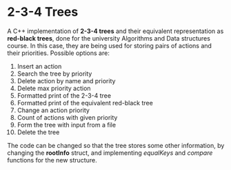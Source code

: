 # 2-3-4 Trees

A C++ implementation of **2-3-4 trees** and their equivalent representation as **red-black trees**, done for the university Algorithms
and Data structures course. In this case, they are being used for storing pairs of actions and their priorities. Possible options are:

1. Insert an action
2. Search the tree by priority
3. Delete action by name and priority
4. Delete max priority action
5. Formatted print of the 2-3-4 tree
6. Formatted print of the equivalent red-black tree
7. Change an action priority
8. Count of actions with given priority
9. Form the tree with input from a file
10. Delete the tree

The code can be changed so that the tree stores some other information, by changing the **rootInfo** struct, and implementing *equalKeys* and *compare* functions
for the new structure.
